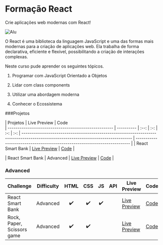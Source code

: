 # Formação React
Crie aplicações web modernas com React!

![Alu](https://images.unsplash.com/photo-1633356122544-f134324a6cee?ixlib=rb-4.0.3&ixid=MnwxMjA3fDB8MHxwaG90by1wYWdlfHx8fGVufDB8fHx8&auto=format&fit=crop&w=1470&q=80)

O React é uma biblioteca da linguagem JavaScript e uma das formas mais modernas para a criação de aplicações web. Ela trabalha de forma declarativa, eficiente e flexível, possibilitando a criação de interações complexas.

Neste curso pude aprender os seguintes tópicos.

1. Programar com JavaScript Orientado a Objetos

2. Lidar com class components

3. Utilizar uma abordagem moderna

4. Conhecer o Ecossistema


###Projetos


| Projetos                                              | Live Preview                    | Code                        
| ------------------------------------------------------ | ----------    | :--: | :-: | :-: | :-: | --------------------------------------------------------------------------------------------------------------------------------------  | --------------------------------------------------------------------------- |
| React Smart Bank  | [ Live Preview](https://react-smart-bank.vercel.app/) | [Code](./challenges/rest-countries-api-with-color-theme-switcher) |

| React Smart Bank           | Advanced   | [ Live Preview](https://bobthered.github.io/frontendmentor.io/challenges/rest-countries-api-with-color-theme-switcher/build/)           | [Code](./challenges/rest-countries-api-with-color-theme-switcher)           |


### Advanced
| Challenge                                              | Difficulty    | HTML | CSS | JS  | API | Live Preview                                                                                                                            | Code                                                                        |
| ------------------------------------------------------ | ----------    | :--: | :-: | :-: | :-: | --------------------------------------------------------------------------------------------------------------------------------------  | --------------------------------------------------------------------------- |
| React Smart Bank                                       | Advanced     | ✔️    | ✔️  | ✔️  |     | [ Live Preview](https://react-smart-bank.vercel.app/)           | [Code](./challenges/rest-countries-api-with-color-theme-switcher)           |
| Rock, Paper, Scissors game                             | Advanced     | ✔️    | ✔️  |     |     | [ Live Preview](https://bobthered.github.io/frontendmentor.io/challenges/rock-paper-scissors/)                                          | [Code](./challenges/rock-paper-scissors)                                    |



